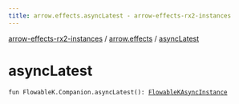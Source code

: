 ```yaml
---
title: arrow.effects.asyncLatest - arrow-effects-rx2-instances
---
```


[arrow-effects-rx2-instances](../index.html) / [arrow.effects](index.html) / [asyncLatest](./async-latest.html)

# asyncLatest

`fun FlowableK.Companion.asyncLatest(): `[`FlowableKAsyncInstance`](-flowable-k-async-instance/index.html)
